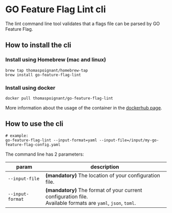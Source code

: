 # GO Feature Flag Lint cli

The lint command line tool validates that a flags file can be parsed by GO Feature Flag.

## How to install the cli

### Install using Homebrew (mac and linux)
```shell
brew tap thomaspoignant/homebrew-tap
brew install go-feature-flag-lint
```

### Install using docker
```shell
docker pull thomaspoignant/go-feature-flag-lint
```
More information about the usage of the container in the [dockerhub page](https://hub.docker.com/r/thomaspoignant/go-feature-flag-lint-cli).

## How to use the cli

```shell
# example:
go-feature-flag-lint --input-format=yaml --input-file=/input/my-go-feature-flag-config.yaml
```

The command line has 2 parameters:

| param            | description                                                                                                       |
|------------------|-------------------------------------------------------------------------------------------------------------------|
| `--input-file`   | **(mandatory)** The location of your configuration file.                                                          |
| `--input-format` | **(mandatory)** The format of your current configuration file. <br/>Available formats are `yaml`, `json`, `toml`. |